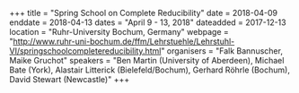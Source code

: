 +++
title = "Spring School on Complete Reducibility"
date = 2018-04-09
enddate = 2018-04-13
dates = "April 9 - 13, 2018"
dateadded = 2017-12-13
location = "Ruhr-University Bochum, Germany"
webpage = "http://www.ruhr-uni-bochum.de/ffm/Lehrstuehle/Lehrstuhl-VI/springschoolcompletereducibility.html"
organisers = "Falk Bannuscher, Maike Gruchot"
speakers = "Ben Martin (University of Aberdeen), Michael Bate (York), Alastair Litterick (Bielefeld/Bochum), Gerhard Röhrle (Bochum), David Stewart (Newcastle)"
+++
